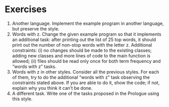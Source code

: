 # Exercises

1. Another language. Implement the example program in another language, but preserve the style.
2. Words with z. Change the given example program so that it implements an additional task: after printing out the list of 25 top words, it should print out the number of non-stop words with the letter z. Additional constraints: (i) no changes should be made to the existing classes; adding new classes and more lines of code to the main function is allowed; (ii) files should be read only once for both term frequency and “words with z” tasks.
3. Words with z in other styles. Consider all the previous styles. For each of them, try to do the additional “words with z” task observing the constraints stated above. If you are able to do it, show the code; if not, explain why you think it can’t be done.
4. A different task. Write one of the tasks proposed in the Prologue using this style.
